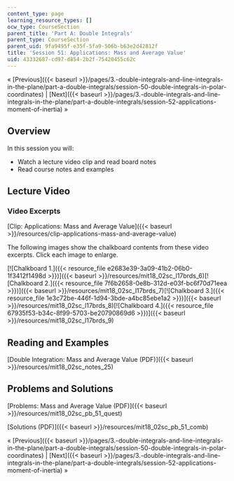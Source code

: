 ```yaml
---
content_type: page
learning_resource_types: []
ocw_type: CourseSection
parent_title: 'Part A: Double Integrals'
parent_type: CourseSection
parent_uid: 9fa9495f-e35f-5fa9-506b-b63e2d42812f
title: 'Session 51: Applications: Mass and Average Value'
uid: 43332687-cd97-d854-2b2f-75420455c62c
---
```


« [Previous]({{< baseurl >}}/pages/3.-double-integrals-and-line-integrals-in-the-plane/part-a-double-integrals/session-50-double-integrals-in-polar-coordinates) | [Next]({{< baseurl >}}/pages/3.-double-integrals-and-line-integrals-in-the-plane/part-a-double-integrals/session-52-applications-moment-of-inertia) »

Overview
--------

In this session you will:

*   Watch a lecture video clip and read board notes
*   Read course notes and examples

Lecture Video
-------------

### Video Excerpts

[Clip: Applications: Mass and Average Value]({{< baseurl >}}/resources/clip-applications-mass-and-average-value)

The following images show the chalkboard contents from these video excerpts. Click each image to enlarge.

[![Chalkboard 1.]({{< resource_file e2683e39-3a09-41b2-06b0-1f3412f1498d >}})]({{< baseurl >}}/resources/mit18_02sc_l17brds_6)[![Chalkboard 2.]({{< resource_file 7f6b2658-0e8b-312d-e03f-bc6f70d71eea >}})]({{< baseurl >}}/resources/mit18_02sc_l17brds_7)[![Chalkboard 3.]({{< resource_file 1e3c72be-446f-1d94-3bde-a4bc85ebe1a2 >}})]({{< baseurl >}}/resources/mit18_02sc_l17brds_8)[![Chalkboard 4.]({{< resource_file 67935f53-b34c-8f99-5703-be20790869d6 >}})]({{< baseurl >}}/resources/mit18_02sc_l17brds_9)

Reading and Examples
--------------------

[Double Integration: Mass and Average Value (PDF)]({{< baseurl >}}/resources/mit18_02sc_notes_25)

Problems and Solutions
----------------------

[Problems: Mass and Average Value (PDF)]({{< baseurl >}}/resources/mit18_02sc_pb_51_quest)

[Solutions (PDF)]({{< baseurl >}}/resources/mit18_02sc_pb_51_comb)

« [Previous]({{< baseurl >}}/pages/3.-double-integrals-and-line-integrals-in-the-plane/part-a-double-integrals/session-50-double-integrals-in-polar-coordinates) | [Next]({{< baseurl >}}/pages/3.-double-integrals-and-line-integrals-in-the-plane/part-a-double-integrals/session-52-applications-moment-of-inertia) »